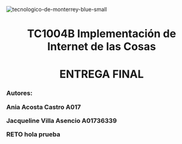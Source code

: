 ![tecnologico-de-monterrey-blue-small](https://user-images.githubusercontent.com/118231871/203448286-40044c24-bb05-4b85-8024-3bc4b231d152.png)
<h1 align="center"> TC1004B Implementación de Internet de las Cosas </h1>
<h1 align="center"> ENTREGA FINAL </h1>
<h3 align="left"> Autores:
  
Ania Acosta Castro A017   

Jacqueline Villa Asencio A01736339  

RETO
hola
prueba

